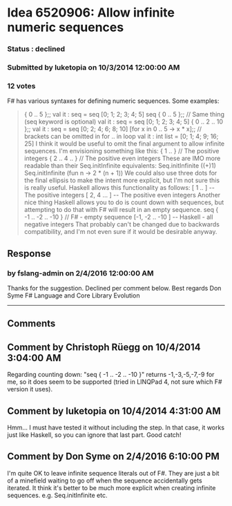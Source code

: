 # Idea 6520906: Allow infinite numeric sequences #

### Status : declined

### Submitted by luketopia on 10/3/2014 12:00:00 AM

### 12 votes

F# has various syntaxes for defining numeric sequences. Some examples:
> { 0 .. 5 };;
val it : seq<int> = seq [0; 1; 2; 3; 4; 5]
> seq { 0 .. 5 };; // Same thing (seq keyword is optional)
val it : seq<int> = seq [0; 1; 2; 3; 4; 5]
> { 0 .. 2 .. 10 };;
val it : seq<int> = seq [0; 2; 4; 6; 8; 10]
> [for x in 0 .. 5 -> x * x];; // brackets can be omitted in for .. in loop
val it : int list = [0; 1; 4; 9; 16; 25]
I think it would be useful to omit the final argument to allow infinite sequences. I'm envisioning something like this:
{ 1 .. } // The positive integers
{ 2 .. 4 .. } // The positive even integers
These are IMO more readable than their Seq.initInfinite equivalents:
Seq.initInfinite ((+)1)
Seq.initInfinite (fun n -> 2 * (n + 1))
We could also use three dots for the final ellipsis to make the intent more explicit, but I'm not sure this is really useful.
Haskell allows this functionality as follows:
[ 1 .. ] -- The positive integers
[ 2, 4 ... ] -- The positive even integers
Another nice thing Haskell allows you to do is count down with sequences, but attempting to do that with F# will result in an empty sequence.
seq { -1 .. -2 .. -10 } // F# - empty sequence
[-1, -2 .. -10 ] -- Haskell - all negative integers
That probably can't be changed due to backwards compatibility, and I'm not even sure if it would be desirable anyway.



## Response 
### by fslang-admin on 2/4/2016 12:00:00 AM

Thanks for the suggestion. Declined per comment below.
Best regards
Don Syme
F# Language and Core Library Evolution

------------------------
## Comments


## Comment by Christoph Rüegg on 10/4/2014 3:04:00 AM
Regarding counting down: "seq { -1 .. -2 .. -10 }" returns -1,-3,-5,-7,-9 for me, so it does seem to be supported (tried in LINQPad 4, not sure which F# version it uses).


## Comment by luketopia on 10/4/2014 4:31:00 AM
Hmm... I must have tested it without including the step. In that case, it works just like Haskell, so you can ignore that last part. Good catch!


## Comment by Don Syme on 2/4/2016 6:10:00 PM
I'm quite OK to leave infinite sequence literals out of F#. They are just a bit of a minefield waiting to go off when the sequence accidentally gets iterated. It think it's better to be much more explicit when creating infinite sequences. e.g. Seq.initInfinite etc.

